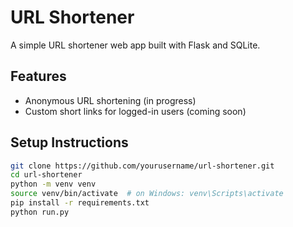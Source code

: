 # URL Shortener

A simple URL shortener web app built with Flask and SQLite.

## Features
- Anonymous URL shortening (in progress)
- Custom short links for logged-in users (coming soon)

## Setup Instructions

```bash
git clone https://github.com/yourusername/url-shortener.git
cd url-shortener
python -m venv venv
source venv/bin/activate  # on Windows: venv\Scripts\activate
pip install -r requirements.txt
python run.py
